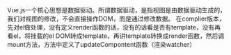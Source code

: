Vue.js一个核心思想是数据驱动。所谓数据驱动，是指视图是由数据驱动生成的，我们对视图的修改，不会直接操作DOM，而是通过修改数据。
在complier版本，先对el做处理，没有定义render函数的话，没有的话看是否有template，没有再看el，将挂载的el DOM转成template，再讲template转换成render函数，然后调mount方法，方法中定义了updateCompontent函数（渲染watcher）